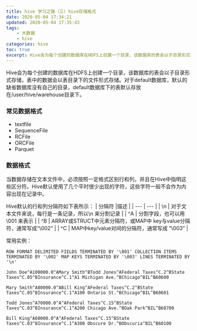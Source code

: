 ```yaml
---
title: hive 学习之路（三）hive存储格式
date: 2020-05-04 17:34:21
updated: 2020-05-04 17:35:43
tags:
    - 大数据
    - hive
categories: hive
toc: true
excerpt: Hive会为每个创建的数据库在HDFS上创建一个目录，该数据库的表会以子目录形式存储，表中的数据会以表目录下的文件形式存储。对于default数据库，默认的缺省数据库没有自己的目录，default数据库下的表默认存放在/user/hive/warehouse目录下。
---
```


Hive会为每个创建的数据库在HDFS上创建一个目录，该数据库的表会以子目录形式存储，表中的数据会以表目录下的文件形式存储。对于default数据库，默认的缺省数据库没有自己的目录，default数据库下的表默认存放在/user/hive/warehouse目录下。

### 常见数据格式
- textfile 
- SequenceFile 
- RCFile 
- ORCFile 
- Parquet 

### 数据格式
当数据存储在文本文件中，必须按照一定格式区别行和列，并且在Hive中指明这些区分符。Hive默认使用了几个平时很少出现的字符，这些字符一般不会作为内容出现在记录中。

Hive默认的行和列分隔符如下表所示：
| 分隔符 |描述  |
| --- | --- |
| \n | 对于文本文件来说，每行是一条记录，所以\n 来分割记录 |
| ^A | 分割字段，也可以用\001 来表示 |
| ^B | ARRAY或STRUCT中元素分隔符，或MAP中 key与value分隔符，通常写成“\002” |
| ^C | MAP中key/value对间的分隔符，通常写成 “\003” |


常用实例：
```
ROW FORMAT DELIMITED FIELDS TERMINATED BY '\001' COLLECTION ITEMS TERMINATED BY '\002' MAP KEYS TERMINATED BY '\003' LINES TERMINATED BY '\n'
```

```
John Doe^A100000.0^AMary Smith^BTodd Jones^AFederal Taxes^C.2^BState Taxes^C.05^BInsurance^C.1^A1 Michigan Ave.^BChicago^BIL^B60600

Mary Smith^A80000.0^ABill King^AFederal Taxes^C.2^BState Taxes^C.05^BInsurance^C.1^A100 Ontario St.^BChicago^BIL^B60601

Todd Jones^A70000.0^A^AFederal Taxes^C.15^BState Taxes^C.03^BInsurance^C.1^A200 Chicago Ave.^BOak Park^BIL^B60700

Bill King^A60000.0^A^AFederal Taxes^C.15^BState Taxes^C.03^BInsurance^C.1^A300 Obscure Dr.^BObscuria^BIL^B60100

```